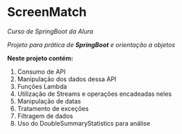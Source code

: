 # ScreenMatch
*Curso de SpringBoot da Alura*

*Projeto para prática de **SpringBoot** e orientação a objetos*



**Neste projeto contém:**

1. Consumo de API
2. Manipulação dos dados dessa API
3. Funções Lambda
4. Utilização de Streams e operações encadeadas neles
5. Manipulação de datas
6. Tratamento de exceções
7. Filtragem de dados
8. Uso do DoubleSummaryStatistics para análise


